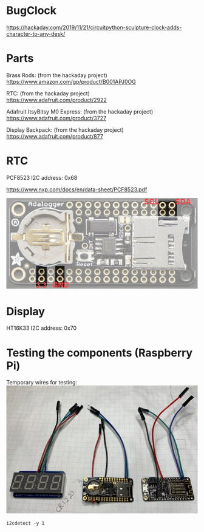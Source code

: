 # BugClock

https://hackaday.com/2019/11/21/circuitpython-sculpture-clock-adds-character-to-any-desk/

# Parts

Brass Rods: (from the hackaday project)<br>
https://www.amazon.com/gp/product/B001APJ0OG

RTC: (from the hackaday project)<br>
https://www.adafruit.com/product/2922

Adafruit ItsyBitsy M0 Express: (from the hackaday project)<br>
https://www.adafruit.com/product/3727

Display Backpack: (from the hackaday project)<br>
https://www.adafruit.com/product/877

# RTC

PCF8523 I2C address: 0x68

https://www.nxp.com/docs/en/data-sheet/PCF8523.pdf

![](art/RTC.jpg)

# Display

HT16K33 I2C address: 0x70

# Testing the components (Raspberry Pi)

Temporary wires for testing:<br>
![](art/test.jpg)

```
i2cdetect -y 1
```